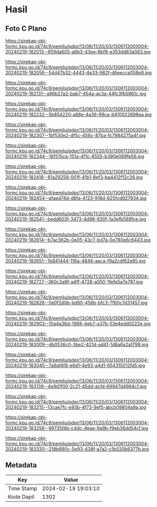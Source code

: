 # Hasil

## Foto C Plano

https://sirekap-obj-formc.kpu.go.id/74c9/pemilu/pdpr/13/06/11/20/03/1306112003004-20240219-182013--859da605-a6b3-43ee-8bf9-e353dd83a083.jpg

https://sirekap-obj-formc.kpu.go.id/74c9/pemilu/pdpr/13/06/11/20/03/1306112003004-20240219-182056--54d47b32-4443-4e33-982f-d6eecca058e9.jpg

https://sirekap-obj-formc.kpu.go.id/74c9/pemilu/pdpr/13/06/11/20/03/1306112003004-20240219-182131--a96b27a2-bab7-454a-ac3a-44fc3fb5961c.jpg

https://sirekap-obj-formc.kpu.go.id/74c9/pemilu/pdpr/13/06/11/20/03/1306112003004-20240219-182232--5b854220-a88e-4a36-99ca-b410022698ea.jpg

https://sirekap-obj-formc.kpu.go.id/74c9/pemilu/pdpr/13/06/11/20/03/1306112003004-20240219-182307--1bf530e2-df5c-456c-87ba-fc7984275a4f.jpg

https://sirekap-obj-formc.kpu.go.id/74c9/pemilu/pdpr/13/06/11/20/03/1306112003004-20240219-182344--16f515ca-151a-4f1c-8555-b390e089fe56.jpg

https://sirekap-obj-formc.kpu.go.id/74c9/pemilu/pdpr/13/06/11/20/03/1306112003004-20240219-182418--81a29258-001f-41b1-8ef3-ba4412f12c26.jpg

https://sirekap-obj-formc.kpu.go.id/74c9/pemilu/pdpr/13/06/11/20/03/1306112003004-20240219-182454--afaed74d-d6fa-4123-918d-825fcd927934.jpg

https://sirekap-obj-formc.kpu.go.id/74c9/pemilu/pdpr/13/06/11/20/03/1306112003004-20240219-182541--bedd603f-3473-4d98-830f-1a3efb589fce.jpg

https://sirekap-obj-formc.kpu.go.id/74c9/pemilu/pdpr/13/06/11/20/03/1306112003004-20240219-182614--b7ac362b-0e05-43c7-bd7a-0e780e6c6443.jpg

https://sirekap-obj-formc.kpu.go.id/74c9/pemilu/pdpr/13/06/11/20/03/1306112003004-20240219-182651--1b841444-116a-4848-aeca-f9a2cdf62e85.jpg

https://sirekap-obj-formc.kpu.go.id/74c9/pemilu/pdpr/13/06/11/20/03/1306112003004-20240219-182727--360c3a9f-a4ff-4728-a550-1fefe5a7e787.jpg

https://sirekap-obj-formc.kpu.go.id/74c9/pemilu/pdpr/13/06/11/20/03/1306112003004-20240219-182826--5e0f2d0b-bd60-456b-bfc3-7f60c7d31457.jpg

https://sirekap-obj-formc.kpu.go.id/74c9/pemilu/pdpr/13/06/11/20/03/1306112003004-20240219-182903--10a4a36d-1988-4eb7-a37b-53e4edd0222e.jpg

https://sirekap-obj-formc.kpu.go.id/74c9/pemilu/pdpr/13/06/11/20/03/1306112003004-20240219-183009--db0536c0-3be2-421d-ad41-1d8a6a2a1798.jpg

https://sirekap-obj-formc.kpu.go.id/74c9/pemilu/pdpr/13/06/11/20/03/1306112003004-20240219-183045--7a9af4f8-e6d1-4e93-a4d1-654315012fd5.jpg

https://sirekap-obj-formc.kpu.go.id/74c9/pemilu/pdpr/13/06/11/20/03/1306112003004-20240219-183139--4e9d1f00-2c21-45dd-acfd-69947d4964c1.jpg

https://sirekap-obj-formc.kpu.go.id/74c9/pemilu/pdpr/13/06/11/20/03/1306112003004-20240219-183215--13cae7fc-e93b-4f73-9ef5-abcb09804a9a.jpg

https://sirekap-obj-formc.kpu.go.id/74c9/pemilu/pdpr/13/06/11/20/03/1306112003004-20240219-183256--99735f4b-c4dc-4eae-9a9b-f9eb36dd54cf.jpg

https://sirekap-obj-formc.kpu.go.id/74c9/pemilu/pdpr/13/06/11/20/03/1306112003004-20240219-183330--218b890c-5e93-438f-a7a2-c1b020b6377b.jpg


## Metadata

| Key        | Value               |
| ---------- | ------------------- |
| Time Stamp | 2024-02-19 19:03:10 |
| Kode Dapil | 1302                |



